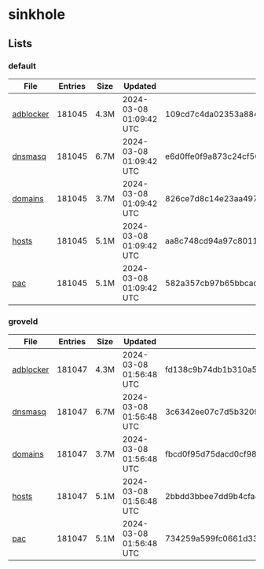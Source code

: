 # sinkhole

## Lists

### default

|File|Entries|Size|Updated|Hash|
|-|-|-|-|-|
|[adblocker](https://raw.githubusercontent.com/groveld/sinkhole/lists/default/adblocker.txt)|181045|4.3M|2024-03-08 01:09:42 UTC|109cd7c4da02353a884443c14f85666139b3876715b86a530cffb234984a19b5|
|[dnsmasq](https://raw.githubusercontent.com/groveld/sinkhole/lists/default/dnsmasq.txt)|181045|6.7M|2024-03-08 01:09:42 UTC|e6d0ffe0f9a873c24cf504615fae6567d541352a50b107199e9297431b109576|
|[domains](https://raw.githubusercontent.com/groveld/sinkhole/lists/default/domains.txt)|181045|3.7M|2024-03-08 01:09:42 UTC|826ce7d8c14e23aa497d590c3ed64e4fb080b3a1722e9c66f72e08af994a7422|
|[hosts](https://raw.githubusercontent.com/groveld/sinkhole/lists/default/hosts.txt)|181045|5.1M|2024-03-08 01:09:42 UTC|aa8c748cd94a97c8011dba84149b07b35ffabb76d6fe2df5a4145ba97b178bf7|
|[pac](https://raw.githubusercontent.com/groveld/sinkhole/lists/default/pac.txt)|181045|5.1M|2024-03-08 01:09:42 UTC|582a357cb97b65bbcad5de72ae8ae6c94c274327758434841d04564aa45ff1dd|

### groveld

|File|Entries|Size|Updated|Hash|
|-|-|-|-|-|
|[adblocker](https://raw.githubusercontent.com/groveld/sinkhole/lists/groveld/adblocker.txt)|181047|4.3M|2024-03-08 01:56:48 UTC|fd138c9b74db1b310a5992edb2ba49674f60ed393be130599d406eb29b3d7eda|
|[dnsmasq](https://raw.githubusercontent.com/groveld/sinkhole/lists/groveld/dnsmasq.txt)|181047|6.7M|2024-03-08 01:56:48 UTC|3c6342ee07c7d5b32096074e19c09a669cfdaf50b1d29543b5d2d0c695386e16|
|[domains](https://raw.githubusercontent.com/groveld/sinkhole/lists/groveld/domains.txt)|181047|3.7M|2024-03-08 01:56:48 UTC|fbcd0f95d75dacd0cf985437716dd830d764fd0d9076c5599eaac91306e5193a|
|[hosts](https://raw.githubusercontent.com/groveld/sinkhole/lists/groveld/hosts.txt)|181047|5.1M|2024-03-08 01:56:48 UTC|2bbdd3bbee7dd9b4cfa421cf52e608c51ecebb342a34e6454681c0246efd692f|
|[pac](https://raw.githubusercontent.com/groveld/sinkhole/lists/groveld/pac.txt)|181047|5.1M|2024-03-08 01:56:48 UTC|734259a599fc0661d33329ae1a09a8d9c64ed634d7ab0f358952dcfa160de650|
